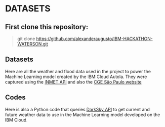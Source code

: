 # DATASETS

## First clone this repository: 
> git clone https://github.com/alexanderaugusto/IBM-HACKATHON-WATERSON.git

## Datasets
Here are all the weather and flood data used in the project to power the Machine Learning model created by the IBM Cloud AutoIa. They were captured using the [INMET API](https://portal.inmet.gov.br/manual) and also the [CGE São Paulo website](https://www.cgesp.org/v3/)

## Codes
Here is also a Python code that queries [DarkSky API](https://darksky.net/dev) to get current and future weather data to use in the Machine Learning model developed on the IBM Cloud.
